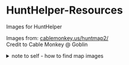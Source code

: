 # HuntHelper-Resources
Images for HuntHelper

Images from: [cablemonkey.us/huntmap2/](!)  
Credit to Cable Monkey @ Goblin

<details>
    <summary>note to self - how to find map images</summary>
  
  saintcoinach cmd:  
  
  ```
  image ui/map/f1f1/00/f1f100_m.tex
  ```


is the map tex for central shroud. 

-> TerritoryType-> Name XivString	: f1f1   

-> Map		-> Id XivString		: f1f1/00

Hunt / open world maps seem to be   
````
7: SizeFactor: 100
````

then somehow you have to know to append

	- _m.tex for full size (2048x2048)
	- -s.text for half size ?

and the subfolder format ui/map/{id}/{id but without slashes} ...

this stuff isn't well documented...

godbert or spreadsheets helpful with assisting + saintcoinach

</details>
